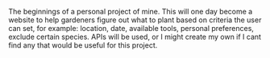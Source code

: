 The beginnings of a personal project of mine. This will one day become a website to help gardeners figure out what to plant based on criteria the user can set, for example: location, date, available tools, personal preferences, exclude certain species. APIs will be used, or I might create my own if I cant find any that would be useful for this project.
